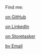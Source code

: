 
Find me:

[on GitHub](https://github.com/alexgaudiosi)

[on LinkedIn](https://www.linkedin.com/in/alexgaudiosi)

[on Storetasker](https://www.storetasker.com/experts/alex-gaudiosi)

[by Email](mailto:me@alexgaudiosi.com)
